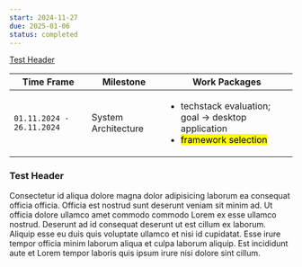 ```yaml
---
start: 2024-11-27
due: 2025-01-06
status: completed
---
```


[Test Header](#test-header)

<table>
  <thead>
    <th>Time Frame</th>
    <th>Milestone</th>
    <th>Work Packages</th>
  </thead>
  <tbody>
    <tr>
      <td>
        <code>01.11.2024 - 26.11.2024</code>
      </td>
      <td>System Architecture</td>
      <td>
        <ul>
          <li>techstack evaluation; goal → desktop application</li>
          <li>
            <mark>framework selection</mark>
          </li>
        </ul>
      </td>
    </tr>
  </tbody>
</table>

### Test Header

Consectetur id aliqua dolore magna dolor adipisicing laborum ea consequat officia officia. Officia est nostrud sunt deserunt veniam sit minim ad. Ut officia dolore ullamco amet commodo commodo Lorem ex esse ullamco nostrud. Deserunt ad id consequat deserunt ut est cillum ex laborum. Aliquip esse eu duis quis voluptate ullamco et nisi id cupidatat. Esse irure tempor officia minim laborum aliqua et culpa laborum aliquip. Est incididunt aute et Lorem tempor laboris quis ipsum irure nisi dolore sint cillum.
